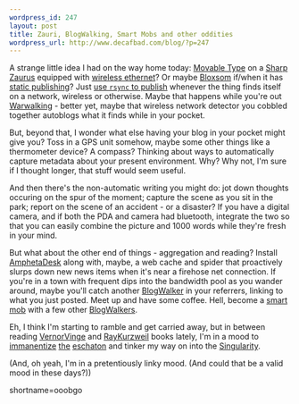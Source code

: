 ```yaml
--- 
wordpress_id: 247
layout: post
title: Zauri, BlogWalking, Smart Mobs and other oddities
wordpress_url: http://www.decafbad.com/blog/?p=247
---
```

<p>A strange little idea I had on the way home today:  <a href="http://www.movabletype.com">Movable Type</a> on a <a href="http://www.sharp-usa.com/products/TypeLanding/0,1056,112,00.html">Sharp Zaurus</a> equipped with <a href="http://www.linksys-router.com/Linksys-WCF11-Wireless-Compact-Flash-Card-Type-1-802.11b.asp">wireless ethernet</a>?  Or maybe <a href="http://www.oreillynet.com/~rael/lang/perl/blosxom/">Bloxsom</a> if/when it has <a href="http://www.raelity.org/archives/2002/09/05#computers/internet/weblogs/blosxom/blosxom_0+5i_almost_alive">static publishing</a>?  Just <a href="http://saladwithsteve.com/osx/2002_02_01_archive.html#9710921">use <code>rsync</code> to publish</a> whenever the thing finds itself on a network, wireless or otherwise.  Maybe that happens while you're out <a href="http://www.personaltelco.net/index.cgi/WarWalking">Warwalking</a> - better yet, maybe that wireless network detector you cobbled together autoblogs what it finds while in your pocket.  </p>
<p>But, beyond that, I wonder what else having your blog in your pocket might give you?  Toss in a GPS unit somehow, maybe some other things like a thermometer device?  A compass?  Thinking about ways to automatically capture metadata about your present environment.  Why?  Why not, I'm sure if I thought longer, that stuff would seem useful.  </p>
<p>And then there's the non-automatic writing you might do: jot down thoughts occuring on the spur of the moment; capture the scene as you sit in the park; report on the scene of an accident - or a disaster?  If you have a digital camera, and if both the PDA and camera had bluetooth, integrate the two so that you can easily combine the picture and 1000 words while they're fresh in your mind.</p>
<p>But what about the other end of things - aggregation and reading?  Install <a href="http://www.disobey.com/amphetadesk">AmphetaDesk</a> along with, maybe, a web cache and spider that proactively slurps down new news items when it's near a firehose net connection.  If you're in a town with frequent dips into the bandwidth pool as you wander around, maybe you'll catch another <a href="http://www.decafbad.com/twiki/bin/view/Main/BlogWalker">BlogWalker</a> in your referrers, linking to what you just posted.  Meet up and have some coffee.  Hell, become a <a href="http://www.edge.org/3rd_culture/rheingold/rheingold_print.html">smart mob</a> with a few other <a href="http://www.decafbad.com/twiki/bin/view/Main/BlogWalker">BlogWalkers</a>.</p>
<p>Eh, I think I'm starting to ramble and get carried away, but in between reading <a href="http://www.decafbad.com/twiki/bin/view/Main/VernorVinge">VernorVinge</a> and <a href="http://www.decafbad.com/twiki/bin/view/Main/RayKurzweil">RayKurzweil</a> books lately, I'm in a mood to <a href="http://www.kdpublish.com/artwork/3.shtml">immanentize</a> <a href="http://www.calvin.edu/henry/conc.htm">the</a> <a href="http://www.propositionsonline.com/html/uncertain.html">eschaton</a> and tinker my way on into the <a href="http://www.ugcs.caltech.edu/~phoenix/vinge/vinge-sing.html">Singularity</a>.</p>
<p>(And, oh yeah, I'm in a pretentiously linky mood.  (And could that be a valid mood in these days?))</p>
<!--more-->
shortname=ooobgo
